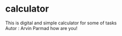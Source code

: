 # calculator
This is digital and simple calculator for some of tasks <br>
Autor : Arvin Parmad
how are you!
